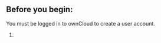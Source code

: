 Before you begin: 
---------------------

You must be logged in to ownCloud to create a user account.

1.
